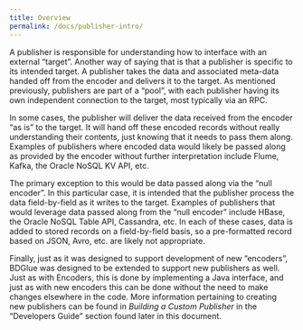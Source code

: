 ```yaml
---
title: Overview
permalink: /docs/publisher-intro/
---
```

A publisher is responsible for understanding how to interface with an external 
“target”. Another way of saying that is that a publisher is specific to its 
intended target. A publisher takes the data and associated meta-data handed off 
from the encoder and delivers it to the target. As mentioned previously, 
publishers are part of a “pool”, with each publisher having its own 
independent connection to the target, most typically via an RPC. 

In some cases, the publisher will deliver the data received from the encoder 
“as is” to the target. It will hand off these encoded records without 
really understanding their contents, just knowing that it needs to pass them 
along. Examples of publishers where encoded data would likely be passed along 
as provided by the encoder without further interpretation include Flume, Kafka, 
the Oracle NoSQL KV API, etc.

The primary exception to this would be data passed along via the “null 
encoder”. In this particular case, it is intended that the publisher process 
the data field-by-field as it writes to the target. Examples of publishers that 
would leverage data passed along from the “null encoder” include HBase, the 
Oracle NoSQL Table API, Cassandra, etc. In each of these cases, data is added 
to stored records on a field-by-field basis, so a pre-formatted record based on 
JSON, Avro, etc. are likely not appropriate.

Finally, just as it was designed to support development of new “encoders”, 
BDGlue was designed to be extended to support new publishers as well. Just as 
with Encoders, this is done by implementing a Java interface, and just as with 
new encoders this can be done without the need to make changes elsewhere in the 
code. More information pertaining to creating new publishers can be found in 
_Building a Custom Publisher_ in the “Developers Guide” section found later 
in this document.


